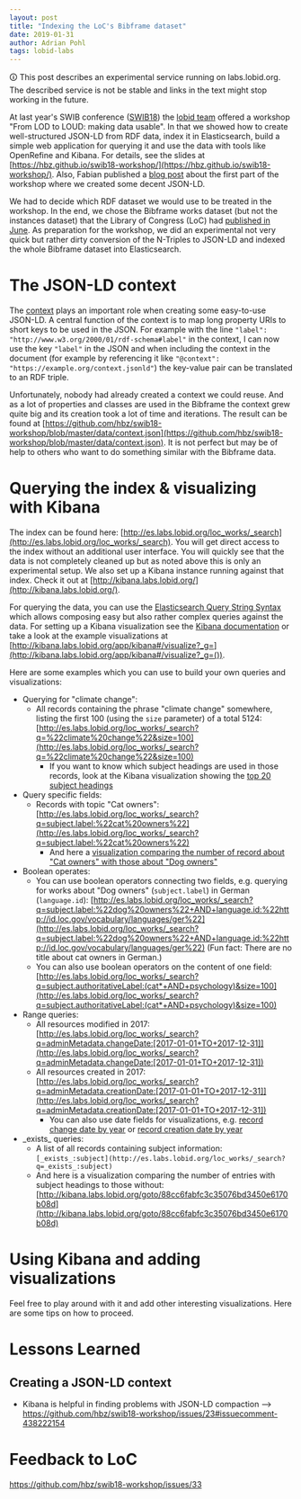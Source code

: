 ```yaml
---
layout: post
title: "Indexing the LoC's Bibframe dataset"
date: 2019-01-31
author: Adrian Pohl
tags: lobid-labs
---
```


<div class="alert-info">
&#x1f6c8; This post describes an experimental service running on labs.lobid.org. The described service is not be stable and links in the text might stop working in the future.
</div>


At last year's SWIB conference ([SWIB18](http://swib.org/swib18/programme.html)) the [lobid team](http://lobid.org/team/) offered a workshop "From LOD to LOUD: making data usable". In that we showed how to create well-structured JSON-LD from RDF data, index it in Elasticsearch, build a simple web application for querying it and use the data with tools like OpenRefine and Kibana. For details, see the slides at [https://hbz.github.io/swib18-workshop/](https://hbz.github.io/swib18-workshop/). Also, Fabian published a [blog post](http://fsteeg.com/notes/from-rdf-to-json-with-json-ld) about the first part of the workshop where we created some decent JSON-LD.

We had to decide which RDF dataset we would use to be treated in the workshop. In the end, we chose the Bibframe works dataset (but not the instances dataset) that the Library of Congress (LoC) had [published in June](https://listserv.loc.gov/cgi-bin/wa?A2=BIBFRAME;3141fdaf.1806). As preparation for the workshop, we did an experimental not very quick but rather dirty conversion of the N-Triples to JSON-LD and indexed the whole Bibframe dataset into Elasticsearch.

# The JSON-LD context

The [context](https://json-ld.org/spec/latest/json-ld/#the-context) plays an important role when creating some easy-to-use JSON-LD. A central function of the context is to map long property URIs to short keys to be used in the JSON. For example with the line `"label": "http://www.w3.org/2000/01/rdf-schema#label"` in the context, I can now use the key `"label"` in the JSON and when including the context in the document (for example by referencing it like `"@context": "https://example.org/context.jsonld"`) the key-value pair can be translated to an RDF triple.

Unfortunately, nobody had already created a context we could reuse. And as a lot of properties and classes are used in the Bibframe the context grew quite big and its creation took a lot of time and iterations. The result can be found at [https://github.com/hbz/swib18-workshop/blob/master/data/context.json](https://github.com/hbz/swib18-workshop/blob/master/data/context.json). It is not perfect but may be of help to others who want to do something similar with the Bibframe data.

# Querying the index & visualizing with Kibana

The index can be found here: [http://es.labs.lobid.org/loc_works/_search](http://es.labs.lobid.org/loc_works/_search). You will get direct access to the index without an additional user interface. You will quickly see that the data is not completely cleaned up but as noted above this is only an experimental setup. We also set up a Kibana instance running against that index. Check it out at [http://kibana.labs.lobid.org/](http://kibana.labs.lobid.org/).

For querying the data, you can use the [Elasticsearch Query String Syntax](https://www.elastic.co/guide/en/elasticsearch/reference/5.6/query-dsl-query-string-query.html#query-string-syntax) which allows composing easy  but also rather complex queries against the data. For setting up a Kibana visualization see the [Kibana documentation](https://www.elastic.co/guide/en/kibana/5.6/createvis.html) or take a look at the example visualizations at [http://kibana.labs.lobid.org/app/kibana#/visualize?_g=](http://kibana.labs.lobid.org/app/kibana#/visualize?_g=()).

Here are some examples which you can use to build your own queries and visualizations:

- Querying for "climate change":
   - All records containing the phrase "climate change" somewhere, listing the first 100 (using the `size` parameter) of a total 5124: [http://es.labs.lobid.org/loc_works/_search?q=%22climate%20change%22&size=100](http://es.labs.lobid.org/loc_works/_search?q=%22climate%20change%22&size=100)
	 - If you want to know which subject headings are used in those records, look at the Kibana visualization showing the [top 20 subject headings](http://kibana.labs.lobid.org/goto/e68e7f5e5c28b84aaab6fca8c3249679)
- Query specific fields:
   - Records with topic "Cat owners": [http://es.labs.lobid.org/loc_works/_search?q=subject.label:%22cat%20owners%22](http://es.labs.lobid.org/loc_works/_search?q=subject.label:%22cat%20owners%22)
	 - And here a [visualization comparing the number of record about "Cat owners" with those about "Dog owners"](http://kibana.labs.lobid.org/goto/36fc3fb32b0983053dcd7ea8bd226ff9)
- Boolean operates:
   - You can use boolean operators connecting two fields, e.g. querying for works about "Dog owners" (`subject.label`) in German (`language.id`): [http://es.labs.lobid.org/loc_works/_search?q=subject.label:%22dog%20owners%22+AND+language.id:%22http://id.loc.gov/vocabulary/languages/ger%22](http://es.labs.lobid.org/loc_works/_search?q=subject.label:%22dog%20owners%22+AND+language.id:%22http://id.loc.gov/vocabulary/languages/ger%22) (Fun fact: There are no title about cat owners in German.)
   - You can also  use boolean operators on the content of one field: [http://es.labs.lobid.org/loc_works/_search?q=subject.authoritativeLabel:(cat*+AND+psychology)&size=100](http://es.labs.lobid.org/loc_works/_search?q=subject.authoritativeLabel:(cat*+AND+psychology)&size=100)
- Range queries:
   - All resources modified in 2017: [http://es.labs.lobid.org/loc_works/_search?q=adminMetadata.changeDate:[2017-01-01+TO+2017-12-31]](http://es.labs.lobid.org/loc_works/_search?q=adminMetadata.changeDate:[2017-01-01+TO+2017-12-31])
   - All resources created in 2017: [http://es.labs.lobid.org/loc_works/_search?q=adminMetadata.creationDate:[2017-01-01+TO+2017-12-31]](http://es.labs.lobid.org/loc_works/_search?q=adminMetadata.creationDate:[2017-01-01+TO+2017-12-31])
	 - You can also use date fields for visualizations, e.g. [record change date by year](http://kibana.labs.lobid.org/goto/b5d59648a416f70771d617951f634841) or [record creation date by year](http://kibana.labs.lobid.org/goto/46f3edad5e8a60c4741e61cd5bc57466)
- \_exists\_ queries:
   - A list of all records containing subject information: `[_exists_:subject](http://es.labs.lobid.org/loc_works/_search?q=_exists_:subject)`
   - And here is a visualization comparing the number of entries with subject headings to those without: [http://kibana.labs.lobid.org/goto/88cc6fabfc3c35076bd3450e6170b08d](http://kibana.labs.lobid.org/goto/88cc6fabfc3c35076bd3450e6170b08d)

# Using Kibana and adding visualizations

Feel free to play around with it and add other interesting visualizations. Here are some tips on how to proceed.


# Lessons Learned

## Creating a JSON-LD context

- Kibana is helpful in finding problems with JSON-LD compaction --> https://github.com/hbz/swib18-workshop/issues/23#issuecomment-438222154

# Feedback to LoC

https://github.com/hbz/swib18-workshop/issues/33